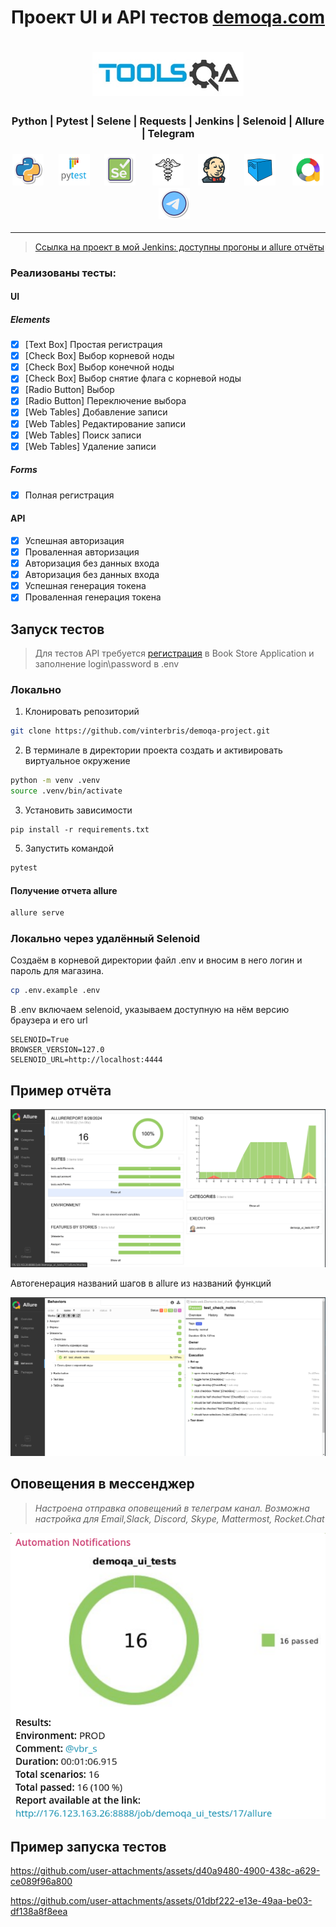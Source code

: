 <h1 align="center">Проект UI и API тестов <a href="demoqa.com">demoqa.com</a></h1>
<h1 align="center"><a href="demoqa.com"> <img src="resources/images/Toolsqa.jpg" width="" height="70"> </a>
</h1>

<h3 align="center">Python | Pytest | Selene | Requests | Jenkins | Selenoid | Allure | Telegram</h3>
<h3 align="center">
<img height="50" src="resources/icons/Python.png"/>          
<img height="50" src="resources/icons/Pytest.svg"/>          
<img height="50" src="resources/icons/Selene.png"/>           
<img height="50" src="resources/icons/requests.png"/>          
<img height="50" src="resources/icons/jenkins.png"/>         
<img height="50" src="resources/icons/Selenoid.svg"/>         
<img height="50" src="resources/icons/allure.png"/>          
<img height="50" src="resources/icons/telegram.png"/>
</h3>

---

> <a target="_blank" href="http://176.123.163.26:8888/job/demoqa_ui_tests/">Ссылка на проект в мой Jenkins: доступны прогоны и allure отчёты</a>

### Реализованы тесты:

#### UI

##### Elements

- [X] [Text Box] Простая регистрация
- [X] [Check Box] Выбор корневой ноды
- [X] [Check Box] Выбор конечной ноды
- [X] [Check Box] Выбор снятие флага с корневой ноды
- [X] [Radio Button] Выбор
- [X] [Radio Button] Переключение выбора
- [X] [Web Tables] Добавление записи
- [X] [Web Tables] Редактирование записи
- [X] [Web Tables] Поиск записи
- [X] [Web Tables] Удаление записи

##### Forms

- [X] Полная регистрация

#### API

- [X] Успешная авторизация
- [X] Проваленная авторизация
- [X] Авторизация без данных входа
- [X] Авторизация без данных входа
- [X] Успешная генерация токена
- [X] Проваленная генерация токена

## Запуск тестов

> Для тестов API требуется <a href="https://demoqa.com/register">регистрация</a> в Book Store Application и заполнение login\password в .env

### Локально

1. Клонировать репозиторий

```bash
git clone https://github.com/vinterbris/demoqa-project.git
```

2. В терминале в директории проекта создать и активировать виртуальное окружение

```bash
python -m venv .venv 
source .venv/bin/activate
```

3. Установить зависимости

```
pip install -r requirements.txt
```

5. Запустить командой

```bash
pytest
```

#### Получение отчета allure

```bash
allure serve
```

### Локально через удалённый Selenoid

Создаём в корневой директории файл .env и вносим в него логин и пароль для магазина.

```bash
cp .env.example .env
```

В .env включаем selenoid, указываем доступную на нём версию браузера и его url

```
SELENOID=True
BROWSER_VERSION=127.0
SELENOID_URL=http://localhost:4444
```

## Пример отчёта

![allure](resources/images/screenshot_allure.png)

Автогенерация названий шагов в allure из названий функций

![allure](resources/images/screenshot_allure_steps.png)

## Оповещения в мессенджер

> _Настроена отправка оповещений в телеграм канал. Возможна настройка для Email,Slack, Discord, Skype, Mattermost, Rocket.Chat_

![allure](resources/images/screenshot_telegram.png)

## Пример запуска тестов

https://github.com/user-attachments/assets/d40a9480-4900-438c-a629-ce089f96a800

https://github.com/user-attachments/assets/01dbf222-e13e-49aa-be03-df138a8f8eea
